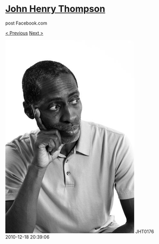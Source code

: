 # [John Henry Thompson](../README.md)
post Facebook.com

[< Previous](2010-12-18-9.md) [Next >](2010-12-18-11.md)

[![](../media/2010-12-18/Fam-2010-JHT0176.jpg)](../README.md)
JHT0176
2010-12-18 20:39:06